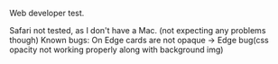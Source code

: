 Web developer test.

Safari not tested, as I don't have a Mac. (not expecting any problems though)
Known bugs:
On Edge cards are not opaque -> Edge bug(css opacity not working properly along with background img)